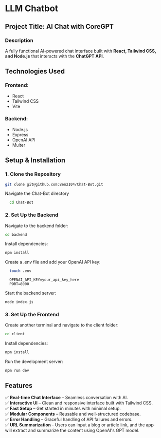 # LLM Chatbot

## **Project Title: AI Chat with CoreGPT**  

### **Description**  
A fully functional AI-powered chat interface built with **React, Tailwind CSS, and Node.js** that interacts with the **ChatGPT API**.


## **Technologies Used**  

### **Frontend:**  
- React  
- Tailwind CSS  
- Vite  

### **Backend:**  
- Node.js  
- Express  
- OpenAI API
- Multer
  
  

## **Setup & Installation**  

### **1. Clone the Repository**  

```bash
git clone git@github.com:Ben2104/Chat-Bot.git
```
Navigate the Chat-Bot directory
```bash
  cd Chat-Bot
```

### **2. Set Up the Backend**  

Navigate to the backend folder:  

```bash
cd backend
```

Install dependencies:  

```bash
npm install
```
Create a .env file and add your OpenAI API key:
```bash
  touch .env
```
```
  OPENAI_API_KEY=your_api_key_here
  PORT=8000
```

Start the backend server:  

```bash
node index.js
```

### **3. Set Up the Frontend**  
Create another terminal and navigate to the client folder:  

```bash
cd client
```

Install dependencies:  

```bash
npm install
```

Run the development server:  

```bash
npm run dev
```


## **Features**  

✅ **Real-time Chat Interface** – Seamless conversation with AI.  
✅ **Interactive UI** – Clean and responsive interface built with Tailwind CSS.  
✅ **Fast Setup** – Get started in minutes with minimal setup.  
✅ **Modular Components** – Reusable and well-structured codebase.  
✅ **Error Handling** – Graceful handling of API failures and errors.  
✅ **URL Summarization** - Users can input a blog or article link, and the app will extract and summarize the content using OpenAI's GPT model.
